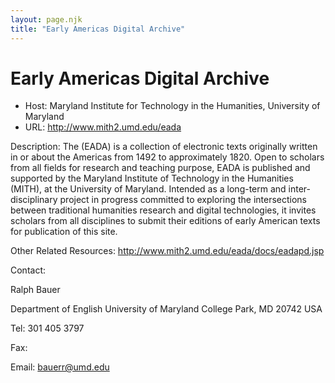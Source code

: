 ```yaml
---
layout: page.njk
title: "Early Americas Digital Archive"
---
```

# Early Americas Digital Archive




* Host: Maryland Institute for Technology in the Humanities, University of Maryland
* URL: <http://www.mith2.umd.edu/eada>



Description:
 The (EADA) is a collection of electronic texts originally written in or about the
 Americas from 1492 to approximately 1820. Open to scholars from all fields for research
 and teaching purpose, EADA is published and supported by the Maryland Institute of
 Technology in the Humanities (MITH), at the University of Maryland. Intended as a
 long-term and inter-disciplinary project in progress committed to exploring the intersections
 between traditional humanities research and digital technologies, it invites scholars
 from all disciplines to submit their editions of early American texts for publication
 of this site. 



Other Related Resources:
 http://www.mith2.umd.edu/eada/docs/eadapd.jsp



Contact: 



Ralph Bauer


Department of English
 University of Maryland
 College Park, MD 20742
 USA


Tel: 301 405 3797


Fax: 


Email: [bauerr@umd.edu](mailto:bauerr@umd.edu)





